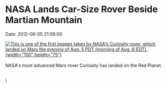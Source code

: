 NASA Lands Car-Size Rover Beside Martian Mountain
=================================================

Date: 2012-08-05 21:08:00

[![This is one of the first images taken by NASA\'s Curiosity rover,
which landed on Mars the evening of Aug. 5 PDT (morning of Aug. 6
EDT).](http://www.jpl.nasa.gov/images/msl/20120805/msl-3-th.jpg){width="100"
height="75"}](http://www.jpl.nasa.gov/news/news.cfm?release=2012-230&rn=news.xml&rst=3459)\
\
NASA\'s most advanced Mars rover Curiosity has landed on the Red Planet.

\
\
